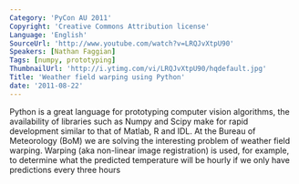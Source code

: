 ```yaml
---
Category: 'PyCon AU 2011'
Copyright: 'Creative Commons Attribution license'
Language: 'English'
SourceUrl: 'http://www.youtube.com/watch?v=LRQJvXtpU90'
Speakers: [Nathan Faggian]
Tags: [numpy, prototyping]
ThumbnailUrl: 'http://i.ytimg.com/vi/LRQJvXtpU90/hqdefault.jpg'
Title: 'Weather field warping using Python'
date: '2011-08-22'
---
```

Python is a great language for prototyping computer vision algorithms, the
availability of libraries such as Numpy and Scipy make for rapid development
similar to that of Matlab, R and IDL. At the Bureau of Meteorology (BoM) we
are solving the interesting problem of weather field warping. Warping (aka
non-linear image registration) is used, for example, to determine what the
predicted temperature will be hourly if we only have predictions every three
hours
